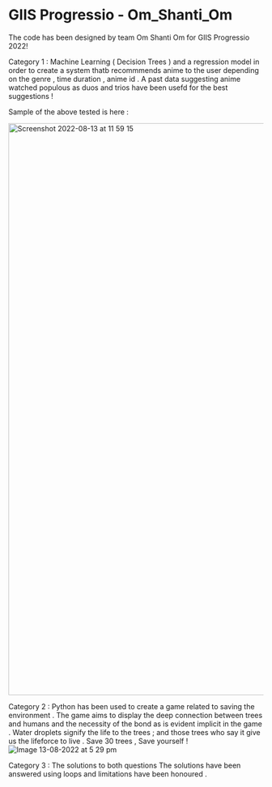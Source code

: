 # GIIS Progressio - Om_Shanti_Om
The code has been designed by team Om Shanti Om for GIIS Progressio 2022!

Category 1 : Machine Learning ( Decision Trees ) and a regression model in order to create a system thatb recommmends anime to the user depending on the genre , time duration , anime id . A past data suggesting anime watched populous as duos and trios have been usefd for the best suggestions !

Sample of the above tested is here :


<img width="1129" alt="Screenshot 2022-08-13 at 11 59 15" src="https://user-images.githubusercontent.com/108932697/184469173-fd901bbf-e935-4d29-ac20-0fcdf1292f55.png">

Category 2 : Python has been used to create a game related to saving the environment . The game aims to display the deep connection between trees and humans and the necessity of the bond as is evident implicit in the game . Water droplets signify the life to the trees ; and those trees who say it give us the lifeforce to live . Save 30 trees , Save yourself !
![Image 13-08-2022 at 5 29 pm](https://user-images.githubusercontent.com/108932697/184477940-d5c3bafc-aa64-4f9f-b4c6-798bb62716e2.jpeg)



Category 3 : The solutions to both questions 
The solutions have been answered using loops and limitations have been honoured . 
